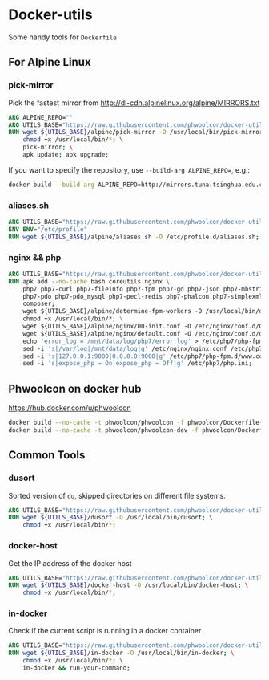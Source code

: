 Docker-utils
==
Some handy tools for `Dockerfile`

For Alpine Linux
--

### pick-mirror

Pick the fastest mirror from http://dl-cdn.alpinelinux.org/alpine/MIRRORS.txt
```dockerfile
ARG ALPINE_REPO=""
ARG UTILS_BASE="https://raw.githubusercontent.com/phwoolcon/docker-utils/master"
RUN wget ${UTILS_BASE}/alpine/pick-mirror -O /usr/local/bin/pick-mirror; \
    chmod +x /usr/local/bin/*; \
    pick-mirror; \
    apk update; apk upgrade;
```
If you want to specify the repository, use `--build-arg ALPINE_REPO=`, e.g.:
```bash
docker build --build-arg ALPINE_REPO=http://mirrors.tuna.tsinghua.edu.cn/alpine/ .
```

### aliases.sh

```dockerfile
ARG UTILS_BASE="https://raw.githubusercontent.com/phwoolcon/docker-utils/master"
ENV ENV="/etc/profile"
RUN wget ${UTILS_BASE}/alpine/aliases.sh -O /etc/profile.d/aliases.sh;
```

### nginx && php
```dockerfile
ARG UTILS_BASE="https://raw.githubusercontent.com/phwoolcon/docker-utils/master"
RUN apk add --no-cache bash coreutils nginx \
    php7 php7-curl php7-fileinfo php7-fpm php7-gd php7-json php7-mbstring php7-opcache php7-openssl \
    php7-pdo php7-pdo_mysql php7-pecl-redis php7-phalcon php7-simplexml php7-sodium php7-tokenizer php7-xml php7-zip \
    composer;
    wget ${UTILS_BASE}/alpine/determine-fpm-workers -O /usr/local/bin/determine-fpm-workers; \
    chmod +x /usr/local/bin/*; \
    wget ${UTILS_BASE}/alpine/nginx/00-init.conf -O /etc/nginx/conf.d/00-init.conf; \
    wget ${UTILS_BASE}/alpine/nginx/default.conf -O /etc/nginx/conf.d/default.conf; \
    echo 'error_log = /mnt/data/log/php7/error.log' > /etc/php7/php-fpm.d/00-log.conf; \
    sed -i 's|/var/log|/mnt/data/log|g' /etc/nginx/nginx.conf /etc/php7/php-fpm.d/www.conf; \
    sed -i 's|127.0.0.1:9000|0.0.0.0:9000|g' /etc/php7/php-fpm.d/www.conf; \
    sed -i 's|expose_php = On|expose_php = Off|g' /etc/php7/php.ini;
```

## Phwoolcon on docker hub
https://hub.docker.com/u/phwoolcon
```bash
docker build --no-cache -t phwoolcon/phwoolcon -f phwoolcon/Dockerfile-prod phwoolcon/
docker build --no-cache -t phwoolcon/phwoolcon-dev -f phwoolcon/Dockerfile-dev phwoolcon/
```

Common Tools
--

### dusort
Sorted version of `du`, skipped directories on different file systems.

```dockerfile
ARG UTILS_BASE="https://raw.githubusercontent.com/phwoolcon/docker-utils/master"
RUN wget ${UTILS_BASE}/dusort -O /usr/local/bin/dusort; \
    chmod +x /usr/local/bin/*;
```

### docker-host
Get the IP address of the docker host

```dockerfile
ARG UTILS_BASE="https://raw.githubusercontent.com/phwoolcon/docker-utils/master"
RUN wget ${UTILS_BASE}/docker-host -O /usr/local/bin/docker-host; \
    chmod +x /usr/local/bin/*;
```

### in-docker
Check if the current script is running in a docker container

```dockerfile
ARG UTILS_BASE="https://raw.githubusercontent.com/phwoolcon/docker-utils/master"
RUN wget ${UTILS_BASE}/in-docker -O /usr/local/bin/in-docker; \
    chmod +x /usr/local/bin/*; \
    in-docker && run-your-command;
```
